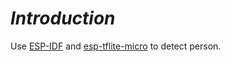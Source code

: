 # _Introduction_

Use [ESP-IDF](https://github.com/espressif/esp-idf) and [esp-tflite-micro](https://github.com/espressif/esp-tflite-micro) to detect person.
